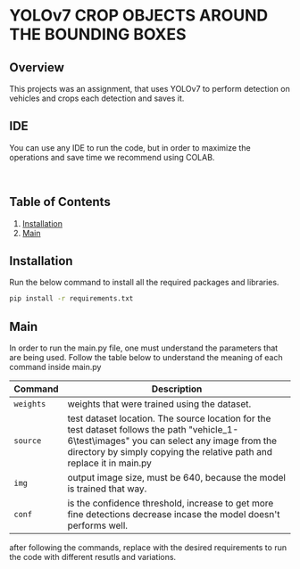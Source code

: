 # YOLOv7 CROP OBJECTS AROUND THE BOUNDING BOXES

## Overview
  This projects was an assignment, that uses YOLOv7 to perform detection on vehicles and crops each detection 
  and saves it.

## IDE
  You can use any IDE to run the code, but in order to maximize the operations and save time we recommend using COLAB.

[<kbd><img src="https://colab.research.google.com/img/colab_favicon.ico" width="16" height="16" style="vertical-align: middle;"></kbd> ](https://colab.research.google.com)

## Table of Contents

1. [Installation](#installation)
3. [Main](#main)

## Installation

Run the below command to install all the required packages and libraries.
```bash
pip install -r requirements.txt
```
## Main
In order to run the main.py file, one must understand the parameters that are being used. Follow the table below to understand the meaning of each command inside main.py

| Command | Description |
| --- | --- |
| `weights` | weights that were trained using the dataset. |
| `source` | test dataset location. The source location for the test dataset follows the path "vehicle_1-6\test\images" you can select any image from the directory by simply copying the relative path and replace it in main.py |
| `img` | output image size, must be 640, because the model is trained that way. |
| `conf` | is the confidence threshold, increase to get more fine detections decrease incase the model doesn't performs well. |

after following the commands, replace with the desired requirements to run the code with different resutls and variations.
